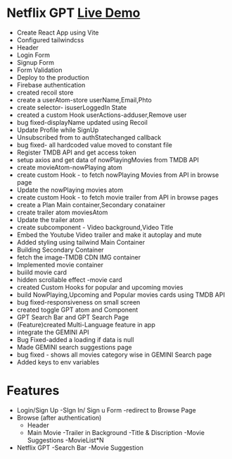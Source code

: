 # Netflix GPT  [Live Demo](https://netflixgpt-b84c9.web.app/ "Live Demo")
- Create React App using Vite
- Configured tailwindcss
- Header
- Login Form
- Signup Form
- Form Validation
- Deploy to the production
- Firebase authentication
- created recoil store 
- create a userAtom-store userName,Email,Phto
- create selector- isuserLoggedIn State
- created a custom Hook userActions-adduser,Remove user
- bug fixed-displayName updated using Recoil
- Update Profile while SignUp
- Unsubscribed from to authStatechanged callback
- bug fixed- all hardcoded value moved to constant file
- Register TMDB API and get access token
- setup axios and get data of nowPlayingMovies from TMDB API
- create movieAtom-nowPlaying atom
- create custom Hook - to fetch nowPlaying Movies from API in browse page
- Update the nowPlaying movies atom
- create custom Hook - to fetch movie trailer from API in browse pages
- create a Plan Main container,Secondary conatainer
- create trailer atom moviesAtom
- Update the trailer atom
- create subcomponent - Video background,Video Title
- Embed the Youtube Video trailer and make it autoplay and mute
- Added styling using tailwind Main Container
- Building Secondary Container
- fetch the image-TMDB CDN IMG container
- Implemented movie container
- buiild movie card
- hidden scrollable effect -movie card
- created Custom Hooks for popular and upcoming movies
- build NowPlaying,Upcoming and Popular movies cards using TMDB API
- bug fixed-responsiveness on small screen
- created toggle GPT atom and Component
- GPT Search Bar and GPT Search Page
- (Feature)created Multi-Language feature in app
- integrate the GEMINI API
- Bug Fixed-added a loading if data is null
- Made  GEMINI search suggestions page
- bug fixed - shows all movies category wise in GEMINI Search page
- Added keys to env variables

# Features
- Login/Sign Up
    -SIgn In/ Sign u Form
    -redirect to Browse Page
 - Browse (after authentication)
    - Header
    - Main Movie
        -Trailer in Background
        -Title & Discription
        -Movie Suggestions
            -MovieList*N
- Netflix GPT
    -Search Bar
    -Movie Suggestion

